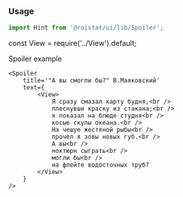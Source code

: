 ### Usage

```js
import Hint from '@roistat/ui/lib/Spoiler';
```
const View = require('../View').default;
 
Spoiler example
       
    <Spoiler
        title='"А вы смогли бы?" В.Маяковский'
        text={
            <View>
                Я сразу смазал карту будня,<br />
                плеснувши краску из стакана;<br />
                я показал на блюде студня<br />
                косые скулы океана.<br />
                На чешуе жестяной рыбы<br />
                прочел я зовы новых губ.<br />
                А вы<br />
                ноктюрн сыграть<br />
                могли бы<br />
                на флейте водосточных труб?
            </View>
        }
    />
